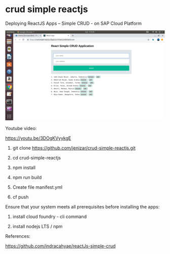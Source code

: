 # crud simple reactjs
 Deploying ReactJS Apps – Simple CRUD - on SAP Cloud Platform
 
 ![alt text](https://github.com/jenizar/crud-simple-reactjs/blob/master/Screenshot.png)
 
 Youtube video:
 
 https://youtu.be/3DOgKVyykgE
 
1. git clone https://github.com/jenizar/crud-simple-reactjs.git

2. cd crud-simple-reactjs

3. npm install

4. npm run build

5. Create file manifest.yml

6. cf push 

Ensure that your system meets all prerequisites before installing the apps:

1. install cloud foundry - cli command

2. install nodejs LTS / npm


References:

https://github.com/indracahyae/reactJs-simple-crud
 
